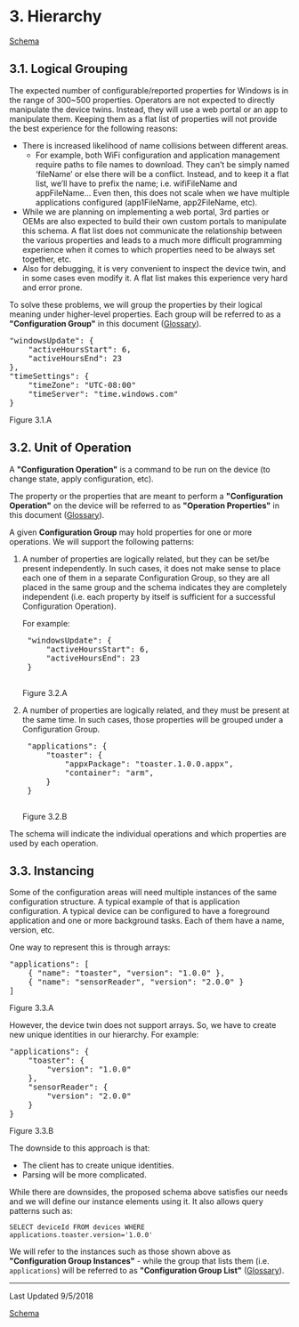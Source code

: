 # 3. Hierarchy
[Schema](../schema.md)

## 3.1. Logical Grouping

The expected number of configurable/reported properties for Windows is in the range of 300~500 properties. Operators are not expected to directly manipulate the device twins. Instead, they will use a web portal or an app to manipulate them. Keeping them as a flat list of properties will not provide the best experience for the following reasons: 

- There is increased likelihood of name collisions between different areas.
  - For example, both WiFi configuration and application management require paths to file names to download. They can’t be simply named ‘fileName’ or else there will be a conflict. Instead, and to keep it a flat list, we’ll have to prefix the name; i.e. wifiFileName and appFileName… Even then, this does not scale when we have multiple applications configured (app1FileName, app2FileName, etc). 
- While we are planning on implementing a web portal, 3rd parties or OEMs are also expected to build their own custom portals to manipulate this schema. A flat list does not communicate the relationship between the various properties and leads to a much more difficult programming experience when it comes to which properties need to be always set together, etc. 
- Also for debugging, it is very convenient to inspect the device twin, and in some cases even modify it. A flat list makes this experience very hard and error prone. 

To solve these problems, we will group the properties by their logical meaning under higher-level properties. Each group will be referred to as a **"Configuration Group"** in this document ([Glossary](glossary.md)). 

<pre>
"windowsUpdate": {  
    "activeHoursStart": 6, 
    "activeHoursEnd": 23 
},
"timeSettings": { 
    "timeZone": "UTC-08:00" 
    "timeServer": "time.windows.com" 
} 
</pre>

Figure 3.1.A 

## 3.2. Unit of Operation

A **"Configuration Operation"** is a command to be run on the device (to change state, apply configuration, etc). 

The property or the properties that are meant to perform a **"Configuration Operation"** on the device will be referred to as **"Operation Properties"** in this document ([Glossary](glossary.md)). 

A given **Configuration Group** may hold properties for one or more operations. We will support the following patterns:

1. A number of properties are logically related, but they can be set/be present independently. In such cases, it does not make sense to place each one of them in a separate Configuration Group, so they are all placed in the same group and the schema indicates they are completely independent (i.e. each property by itself is sufficient for a successful Configuration Operation).

    For example:

    <pre>
    "windowsUpdate": {  
        "activeHoursStart": 6, 
        "activeHoursEnd": 23 
    } 
    </pre>
    Figure 3.2.A

2. A number of properties are logically related, and they must be present at the same time. In such cases, those properties will be grouped under a Configuration Group.
    <pre>
    "applications": { 
        "toaster": { 
            "appxPackage": "toaster.1.0.0.appx", 
            "container": "arm", 
        } 
    } 
    </pre>
    Figure 3.2.B

The schema will indicate the individual operations and which properties are used by each operation. 

## 3.3. Instancing

Some of the configuration areas will need multiple instances of the same configuration structure. A typical example of that is application configuration. A typical device can be configured to have a foreground application and one or more background tasks. Each of them have a name, version, etc. 

One way to represent this is through arrays:

<pre>
"applications": [  
    { "name": "toaster", "version": "1.0.0" }, 
    { "name": "sensorReader", "version": "2.0.0" } 
] 
</pre>

Figure 3.3.A

However, the device twin does not support arrays. So, we have to create new unique identities in our hierarchy. For example:

<pre>
"applications": { 
    "toaster": { 
        "version": "1.0.0" 
    }, 
    "sensorReader": { 
        "version": "2.0.0" 
    } 
} 
</pre>

Figure 3.3.B

The downside to this approach is that:
- The client has to create unique identities.
- Parsing will be more complicated.

While there are downsides, the proposed schema above satisfies our needs and we will define our instance elements using it. It also allows query patterns such as:

`SELECT deviceId FROM devices WHERE applications.toaster.version='1.0.0'`

We will refer to the instances such as those shown above as **"Configuration Group Instances"** - while the group that lists them (i.e. `applications`) will be referred to as **"Configuration Group List"** ([Glossary](glossary.md)).

----

Last Updated 9/5/2018

[Schema](../schema.md)
